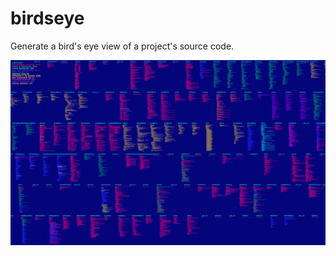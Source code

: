 # birdseye
Generate a bird's eye view of a project's source code. 


[example]: birdseye-example.png "example"

![alt text][example]

